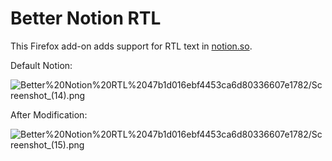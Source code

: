 # Better Notion RTL

This Firefox add-on adds support for RTL text in [notion.so](http://notion.so/).

Default Notion:

![Better%20Notion%20RTL%2047b1d016ebf4453ca6d80336607e1782/Screenshot_(14).png](Better%20Notion%20RTL%2047b1d016ebf4453ca6d80336607e1782/Screenshot_(14).png)

After Modification:

![Better%20Notion%20RTL%2047b1d016ebf4453ca6d80336607e1782/Screenshot_(15).png](Better%20Notion%20RTL%2047b1d016ebf4453ca6d80336607e1782/Screenshot_(15).png)